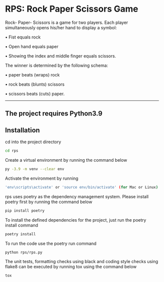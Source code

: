 # RPS: Rock Paper Scissors Game

Rock- Paper- Scissors is a game for two players. Each player simultaneously opens his/her hand to
display a symbol:

• Fist equals rock

• Open hand equals paper

• Showing the index and middle finger equals scissors.

The winner is determined by the following schema:

• paper beats (wraps) rock

• rock beats (blunts) scissors

• scissors beats (cuts) paper.

-------------------------------------------
The project requires Python3.9
------------------------------------------

## Installation
cd into the project directory
```bash
cd rps
```
Create a virtual environment by running the command below
```bash
py -3.9 -m venv --clear env
```
Activate the environment by running
```bash
'env\scripts\activate' or 'source env/bin/activate' (for Mac or Linux)
```
rps uses poetry as the dependency management system. Please install poetry first by running the command below
```bash
pip install poetry
```
To install the defined dependencies for the project, just run the poetry install command
```bash
poetry install
```
To run the code use the poetry run command
```bash
python rps/rps.py
```
The unit tests, formatting checks using black and coding style checks using flake8 can be executed by running tox using the command below
```bash
tox
```